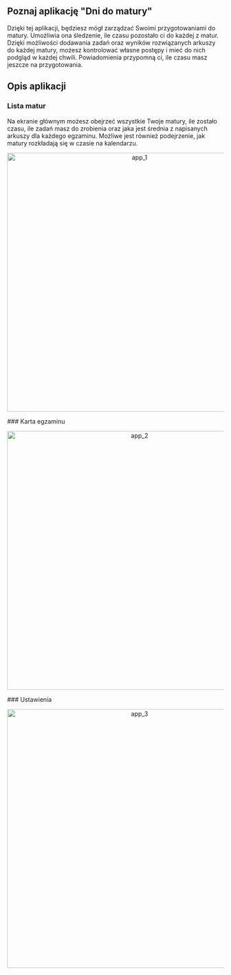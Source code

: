 ## Poznaj aplikację "Dni do matury"
Dzięki tej aplikacji, będziesz mógł zarządzać Swoimi przygotowaniami do matury. Umożliwia ona śledzenie, ile czasu pozostało ci do każdej z matur. Dzięki możliwości dodawania zadań oraz wyników rozwiązanych arkuszy do każdej matury, możesz kontrolować własne postępy i mieć do nich podgląd w każdej chwili. Powiadomienia przypomną ci, ile czasu masz jeszcze na przygotowania.

## Opis aplikacji
### Lista matur
Na ekranie głównym możesz obejrzeć wszystkie Twoje matury, ile zostało czasu, ile zadań masz do zrobienia oraz jaka jest średnia z napisanych arkuszy dla każdego egzaminu. Możliwe jest również podejrzenie, jak matury rozkładają się w czasie na kalendarzu.
<p align="center">
  <img src="https://github.com/hanas-marcin/Dni-do-matury/blob/master/app_1.png?raw=true" alt="app_1" class="inline" height="600" align="middle"/>
</p>
### Karta egzaminu
<p align="center">
  <img src="https://github.com/hanas-marcin/Dni-do-matury/blob/master/app_2.png?raw=true" alt="app_2" class="inline" height="600" align="middle"/>
</p>
### Ustawienia
<p align="center">
  <img src="https://github.com/hanas-marcin/Dni-do-matury/blob/master/app_3.png?raw=true" alt="app_3" class="inline" height="600" align="middle"/>
</p>
